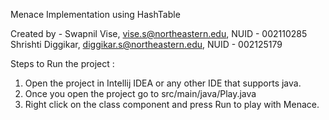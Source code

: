 Menace Implementation using HashTable

Created by - 
Swapnil Vise, vise.s@northeastern.edu, NUID - 002110285
Shrishti Diggikar, diggikar.s@northeastern.edu, NUID - 002125179

Steps to Run the project :
1. Open the project in Intellij IDEA or any other IDE that supports java.
2. Once you open the project go to src/main/java/Play.java
3. Right click on the class component and press Run to play with Menace.
